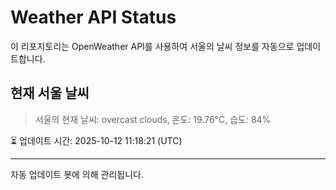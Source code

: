 
# Weather API Status

이 리포지토리는 OpenWeather API를 사용하여 서울의 날씨 정보를 자동으로 업데이트합니다.

## 현재 서울 날씨
> 서울의 현재 날씨: overcast clouds, 온도: 19.76°C, 습도: 84%

⏳ 업데이트 시간: 2025-10-12 11:18:21 (UTC)

---
자동 업데이트 봇에 의해 관리됩니다.

